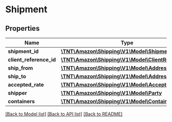 # Shipment

## Properties
Name | Type | Description | Notes
------------ | ------------- | ------------- | -------------
**shipment_id** | [**\TNT\Amazon\Shipping\V1\Model\ShipmentId**](ShipmentId.md) |  | 
**client_reference_id** | [**\TNT\Amazon\Shipping\V1\Model\ClientReferenceId**](ClientReferenceId.md) |  | 
**ship_from** | [**\TNT\Amazon\Shipping\V1\Model\Address**](Address.md) |  | 
**ship_to** | [**\TNT\Amazon\Shipping\V1\Model\Address**](Address.md) |  | 
**accepted_rate** | [**\TNT\Amazon\Shipping\V1\Model\AcceptedRate**](AcceptedRate.md) |  | [optional] 
**shipper** | [**\TNT\Amazon\Shipping\V1\Model\Party**](Party.md) |  | [optional] 
**containers** | [**\TNT\Amazon\Shipping\V1\Model\ContainerList**](ContainerList.md) |  | 

[[Back to Model list]](../README.md#documentation-for-models) [[Back to API list]](../README.md#documentation-for-api-endpoints) [[Back to README]](../README.md)


